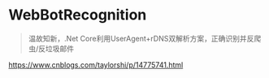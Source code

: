 # WebBotRecognition

> 温故知新，.Net Core利用UserAgent+rDNS双解析方案，正确识别并反爬虫/反垃圾邮件

https://www.cnblogs.com/taylorshi/p/14775741.html

